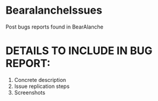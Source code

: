 # BearalancheIssues
Post bugs reports found in BearAlanche

# DETAILS TO INCLUDE IN BUG REPORT:

1. Concrete description
2. Issue replication steps
3. Screenshots
